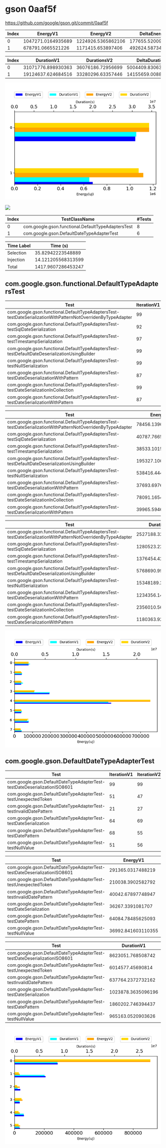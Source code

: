 # gson 0aaf5f


https://github.com/google/gson.git/commit/0aaf5f


| Index | EnergyV1 | EnergyV2 | DeltaEnergy |
| --- | --- | --- | --- |
| 0 | 1047271.0164935689 | 1224926.5365862106 | 177655.5200926417 |
| 1 | 678791.0665521226 | 1171415.653897406 | 492624.5873452835 |

| Index | DurationV1 | DurationsV2 | DeltaDuration |
| --- | --- | --- | --- |
| 0 | 31071776.898930363 | 36076186.72956699 | 5004409.830636628 |
| 1 | 19124637.624684516 | 33280296.63357446 | 14155659.008889943 |

![](./gson.png)

![](./gson_delta_1_v.png)

| Index | TestClassName | #Tests |
| --- | --- | --- |
| 0 | com.google.gson.functional.DefaultTypeAdaptersTest | 8 |
| 1 | com.google.gson.DefaultDateTypeAdapterTest | 6 |



| Time Label | Time (s) |
| --- | --- |
| Selection | 35.82942223548889 |
| Injection | 14.121205568313599 |
| Total | 1417.9607286453247 |
## com.google.gson.functional.DefaultTypeAdaptersTest

| Test | IterationV1 | IterationV2 | DeltaIteration |
| --- | --- | --- | --- |
| com.google.gson.functional.DefaultTypeAdaptersTest-testDateSerializationWithPatternNotOverridenByTypeAdapter | 99 | 99 | 0 |
| com.google.gson.functional.DefaultTypeAdaptersTest-testSqlDateSerialization | 92 | 71 | -21 |
| com.google.gson.functional.DefaultTypeAdaptersTest-testTimestampSerialization | 97 | 57 | -40 |
| com.google.gson.functional.DefaultTypeAdaptersTest-testDefaultDateDeserializationUsingBuilder | 99 | 98 | -1 |
| com.google.gson.functional.DefaultTypeAdaptersTest-testNullSerialization | 99 | 99 | 0 |
| com.google.gson.functional.DefaultTypeAdaptersTest-testDateDeserializationWithPattern | 87 | 71 | -16 |
| com.google.gson.functional.DefaultTypeAdaptersTest-testDateSerializationInCollection | 99 | 99 | 0 |
| com.google.gson.functional.DefaultTypeAdaptersTest-testDateSerializationWithPattern | 87 | 71 | -16 |

| Test | EnergyV1 | EnergyV2 | DeltaEnergy |
| --- | --- | --- | --- |
| com.google.gson.functional.DefaultTypeAdaptersTest-testDateSerializationWithPatternNotOverridenByTypeAdapter | 78456.13969951433 | 81956.79130364915 | 3500.6516041348223 |
| com.google.gson.functional.DefaultTypeAdaptersTest-testSqlDateSerialization | 40787.76655996246 | 42371.40780145759 | 1583.6412414951337 |
| com.google.gson.functional.DefaultTypeAdaptersTest-testTimestampSerialization | 38533.101537147115 | 41276.90079244128 | 2743.799255294165 |
| com.google.gson.functional.DefaultTypeAdaptersTest-testDefaultDateDeserializationUsingBuilder | 195327.1065955127 | 114998.38202185681 | -80328.7245736559 |
| com.google.gson.functional.DefaultTypeAdaptersTest-testNullSerialization | 538416.4443828778 | 793233.2637506342 | 254816.81936775637 |
| com.google.gson.functional.DefaultTypeAdaptersTest-testDateDeserializationWithPattern | 37693.69764509551 | 40997.32767653528 | 3303.6300314397668 |
| com.google.gson.functional.DefaultTypeAdaptersTest-testDateSerializationInCollection | 78091.16543416983 | 73769.35723521473 | -4321.808198955099 |
| com.google.gson.functional.DefaultTypeAdaptersTest-testDateSerializationWithPattern | 39965.59463928912 | 36323.10600442151 | -3642.488634867608 |

| Test | DurationV1 | DurationsV2 | DeltaDuration |
| --- | --- | --- | --- |
| com.google.gson.functional.DefaultTypeAdaptersTest-testDateSerializationWithPatternNotOverridenByTypeAdapter | 2527188.32620384 | 2410821.076691847 | -116367.24951199302 |
| com.google.gson.functional.DefaultTypeAdaptersTest-testSqlDateSerialization | 1280523.2274022242 | 1115006.5067129023 | -165516.72068932187 |
| com.google.gson.functional.DefaultTypeAdaptersTest-testTimestampSerialization | 1376454.4291598182 | 1134679.8116843114 | -241774.61747550685 |
| com.google.gson.functional.DefaultTypeAdaptersTest-testDefaultDateDeserializationUsingBuilder | 5768690.99658205 | 3464801.7316720523 | -2303889.2649099976 |
| com.google.gson.functional.DefaultTypeAdaptersTest-testNullSerialization | 15348189.28103741 | 23324379.54190789 | 7976190.260870481 |
| com.google.gson.functional.DefaultTypeAdaptersTest-testDateDeserializationWithPattern | 1234356.1409667155 | 1185540.0120748389 | -48816.128891876666 |
| com.google.gson.functional.DefaultTypeAdaptersTest-testDateSerializationInCollection | 2356010.5694221756 | 2376182.323469786 | 20171.75404761033 |
| com.google.gson.functional.DefaultTypeAdaptersTest-testDateSerializationWithPattern | 1180363.9281561319 | 1064775.7253533606 | -115588.20280277124 |

![](./com.google.gson.functional.DefaultTypeAdaptersTest-graph.png)

## com.google.gson.DefaultDateTypeAdapterTest

| Test | IterationV1 | IterationV2 | DeltaIteration |
| --- | --- | --- | --- |
| com.google.gson.DefaultDateTypeAdapterTest-testDateDeserializationISO8601 | 99 | 99 | 0 |
| com.google.gson.DefaultDateTypeAdapterTest-testUnexpectedToken | 51 | 47 | -4 |
| com.google.gson.DefaultDateTypeAdapterTest-testInvalidDatePattern | 21 | 27 | 6 |
| com.google.gson.DefaultDateTypeAdapterTest-testDateSerialization | 64 | 69 | 5 |
| com.google.gson.DefaultDateTypeAdapterTest-testDatePattern | 68 | 55 | -13 |
| com.google.gson.DefaultDateTypeAdapterTest-testNullValue | 51 | 56 | 5 |

| Test | EnergyV1 | EnergyV2 | DeltaEnergy |
| --- | --- | --- | --- |
| com.google.gson.DefaultDateTypeAdapterTest-testDateDeserializationISO8601 | 291365.0317488219 | 961406.4496287731 | 670041.4178799512 |
| com.google.gson.DefaultDateTypeAdapterTest-testUnexpectedToken | 210038.3902582792 | 38335.31300333922 | -171703.07725493997 |
| com.google.gson.DefaultDateTypeAdapterTest-testInvalidDatePattern | 40042.67897748947 | 38811.60156819224 | -1231.0774092972279 |
| com.google.gson.DefaultDateTypeAdapterTest-testDateSerialization | 36267.3391081707 | 56168.81811158947 | 19901.479003418768 |
| com.google.gson.DefaultDateTypeAdapterTest-testDatePattern | 64084.78485625093 | 37675.41004725377 | -26409.374808997163 |
| com.google.gson.DefaultDateTypeAdapterTest-testNullValue | 36992.841603110355 | 39018.06153825818 | 2025.2199351478266 |

| Test | DurationV1 | DurationsV2 | DeltaDuration |
| --- | --- | --- | --- |
| com.google.gson.DefaultDateTypeAdapterTest-testDateDeserializationISO8601 | 8623051.768508742 | 28555828.279207822 | 19932776.51069908 |
| com.google.gson.DefaultDateTypeAdapterTest-testUnexpectedToken | 6014577.45690814 | 911488.6952591109 | -5103088.761649029 |
| com.google.gson.DefaultDateTypeAdapterTest-testInvalidDatePattern | 637764.2372732162 | 585746.7166076005 | -52017.5206656158 |
| com.google.gson.DefaultDateTypeAdapterTest-testDateSerialization | 1023878.3635096196 | 1481947.9714345282 | 458069.60792490863 |
| com.google.gson.DefaultDateTypeAdapterTest-testDatePattern | 1860202.746394437 | 865135.2034145062 | -995067.5429799309 |
| com.google.gson.DefaultDateTypeAdapterTest-testNullValue | 965163.0520903626 | 880149.7676508902 | -85013.28443947248 |

![](./com.google.gson.DefaultDateTypeAdapterTest-graph.png)

